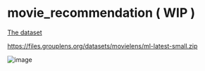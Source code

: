 # movie_recommendation ( WIP )

[The dataset](https://drive.google.com/file/d/1Dn1BZD3YxgBQJSIjbfNnmCFlDW2jdQGD/view)

https://files.grouplens.org/datasets/movielens/ml-latest-small.zip

![image](https://user-images.githubusercontent.com/86613710/182355037-300aad3f-afca-43f5-964a-8787c8cd3813.png)

